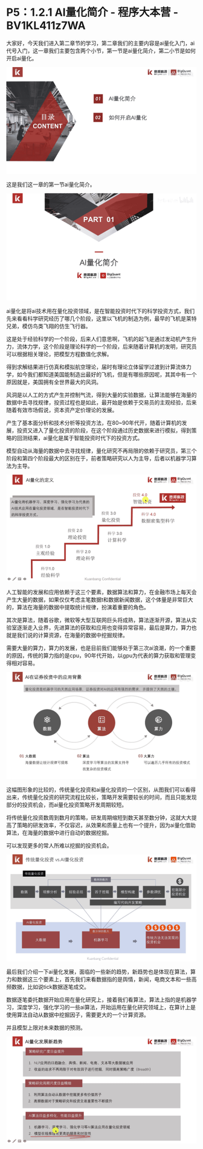 # P5：1.2.1 AI量化简介 - 程序大本营 - BV1KL411z7WA

大家好，今天我们进入第二章节的学习，第二章我们的主要内容是ai量化入门，ai代号入门，这一章我们主要包含两个小节，第一节是ai量化简介，第二小节是如何开启ai量化。



![](img/aa97a46acb2f6c1e6cfd61210325a0c1_1.png)

这是我们这一章的第一节ai量化简介。

![](img/aa97a46acb2f6c1e6cfd61210325a0c1_3.png)

ai量化是将ai技术用在量化投资领域，是在智能投资时代下的科学投资方式，我们先来看看科学研究经历了哪几个阶段，这里以飞机的制造为例，最早的飞机是莱特兄弟，模仿鸟类飞翔的仿生飞行器。

这是处于经验科学的一个阶段，后来人们意思啊，飞机的起飞是通过发动机产生升力，流体力学，这个阶段是理论科学的一个阶段，后来随着计算机的发明，研究员可以根据相关理论，把模型方程数值化求解。

得到求解结果进行仿真和模拟航空理论，届时有理论立体留学过渡到计算流体力学，如今我们都知道美国能制造出最好的飞机，但是有哪些原因呢，其其中有一个原因就是，美国拥有全世界最大的风洞。

风洞是以人工的方式产生并控制气流，得到大量的实验数据，让算法能够在海量的数据中去寻找规律，投资过程也是如此，最开始是依赖于交易员的主观经验，后来随着有效市场假说，资本资产定价理论的发展。

产生了基本面分析和技术分析等投资方法，在80~90年代开，随着计算机的发展，投资又进入了量化投资的阶段，在这个阶段通过历史数据来进行模拟，得到策略的回测结果，ai量化是属于智能投资时代下的投资方式。

模型自动从海量的数据中去寻找规律，量化研究不再局限的依赖于研究员，第三个阶段和第四个阶段最大的区别在于，前者策略研究以人为主导，后者以机器学习算法为主导。



![](img/aa97a46acb2f6c1e6cfd61210325a0c1_5.png)

人工智能的发展和应用依赖于这三个要素，数据算法和算力，在金融市场上每天会产生大量的数据，如果仅仅考虑主笔数据t和数据新闻数据，这个体量是非常巨大的，算法在海量的数据中提取统计规律，扮演着重要的角色。

其次是算法，随着谷歌，微软等大型互联网巨头将成熟，算法逐渐开源，算法从实验室逐渐走入业界，先进算法的获取和应用也变得异常容易，最后是算力，算力也就是我们说的计算资源，在海量的数据中挖掘规律。

需要大量的算力，算力的发展，也是目前我们能够处于第三次ai浪潮，的一个重要的原因，传统的算力指的是cpu，90年代开始，以gpu为代表的算力获取和管理变得相对容易。



![](img/aa97a46acb2f6c1e6cfd61210325a0c1_7.png)

这幅图形象的比较的，传统量化投资和ai量化投资的一个区别，从图我们可以看得出来，传统量化投资的研究流程比较长，策略开发需要较长的时间，而且只能发现部分的投资机会，而ai量化投资策略开发周期较短。

将传统量化投资数周到数月的策略，研发周期缩短到数天甚至数分钟，这就大大提高了策略的研发效率，不仅容迟，从效果和质量上也有一个提升，因为ai量化借助算法，在海量的数据中进行自动的数据挖掘。

可以发现更多的常人所难以挖掘的投资机会。

![](img/aa97a46acb2f6c1e6cfd61210325a0c1_9.png)

最后我们介绍一下ai量化发展，面临的一些新的趋势，新趋势也是体现在算法，算力和数据这三个要素上，首先我们来看数据指的是舆情，新闻，电商文本和一些高频数据，比如说tick数据逐笔成交。

数据逐笔委托数据开始应用在量化研究上，接着我们看算法，算法上指的是机器学习，深度学习，强化学习的一些ai算法，开始运用在量化研究领域上，在算计上是使用算法自动从数据中挖掘因子，需要更大的一个计算资源。

并且模型上限对未来数据的预测。

![](img/aa97a46acb2f6c1e6cfd61210325a0c1_11.png)